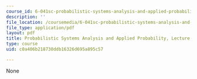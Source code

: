 ```yaml
---
course_id: 6-041sc-probabilistic-systems-analysis-and-applied-probability-fall-2013
description: ''
file_location: /coursemedia/6-041sc-probabilistic-systems-analysis-and-applied-probability-fall-2013/c0a406b218730ddb16326d695a895c57_MIT6_041SCF13_L07.pdf
file_type: application/pdf
layout: pdf
title: Probabilistic Systems Analysis and Applied Probability, Lecture 7
type: course
uid: c0a406b218730ddb16326d695a895c57

---
```

None
